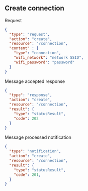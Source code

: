 ## Create connection
Request
```json
{
  "type": "request",
  "action": "create",
  "resource": "/connection",
  "content" : {
    "type": "connection",
    "wifi_network": "network SSID",
    "wifi_password": "password"
  }
}
```
Message accepted response
```json
{
  "type": "response",
  "action": "create",
  "resource": "/connection",
  "result": {
    "type": "statusResult",
    "code": 202
  }
}
```
Message processed notification
```json
{
  "type": "notification",
  "action": "create",
  "resource": "/connection",
  "result": {
    "type": "statusResult",
    "code": 201,
  }
}
```
